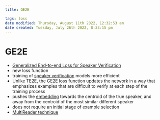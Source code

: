 ```yaml
---
title: GE2E

tags: loss 
date modified: Thursday, August 11th 2022, 12:32:53 am
date created: Tuesday, July 26th 2022, 8:33:15 pm
---
```


# GE2E
- [Generalized End-to-end Loss for Speaker Verification](https://arxiv.org/abs/1710.10467)
- new loss function
- training of [speaker verification](Speaker%20Verification.md) models more efficient
- Unlike TE2E, the GE2E loss function updates the network in a way that emphasizes examples that are difficult to verify at each step of the training process
- pushes the [embedding](Embedding.md) towards the centroid of the true speaker, and away from the centroid of the most similar different speaker
- does not require an initial stage of example selection
- [MultiReader technique](MultiReader%20technique.md)

